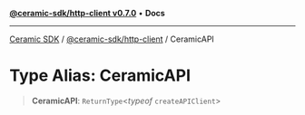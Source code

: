 [**@ceramic-sdk/http-client v0.7.0**](../README.md) • **Docs**

***

[Ceramic SDK](../../../README.md) / [@ceramic-sdk/http-client](../README.md) / CeramicAPI

# Type Alias: CeramicAPI

> **CeramicAPI**: `ReturnType`\<*typeof* `createAPIClient`\>
